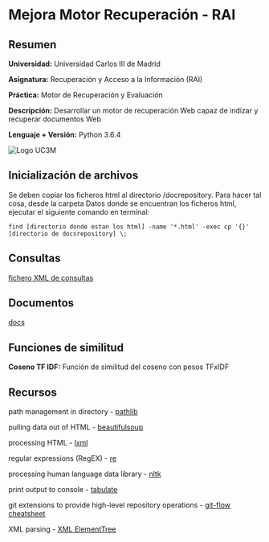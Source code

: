 # Mejora Motor Recuperación - RAI

## Resumen

**Universidad:** Universidad Carlos III de Madrid

**Asignatura:** Recuperación y Acceso a la Información (RAI)

**Práctica:** Motor de Recuperación y Evaluación

**Descripción:** Desarrollar un motor de recuperación Web capaz de indizar y recuperar documentos Web

**Lenguaje + Versión:** Python 3.6.4

![Logo UC3M](https://madi.uc3m.es/wp-content/uploads/2015/01/Logo-uc3m.jpg)

## Inicialización de archivos
Se deben copiar los ficheros html al directorio /docrepository. Para hacer tal cosa, desde la carpeta Datos donde se encuentran los ficheros html, ejecutar el siguiente comando en terminal:

`find [directorio donde estan los html] -name '*.html' -exec cp '{}' [directorio de docsrepository] \;`

## Consultas

[fichero XML de consultas](https://github.com/FCLatorre/RAImotor/blob/develop/2010-topics.xml)

## Documentos

[docs](https://github.com/FCLatorre/RAImotor/tree/develop/docrepository)

## Funciones de similitud

**Coseno TF IDF:** Función de similitud del coseno con pesos TFxIDF

## Recursos
path management in directory - [pathlib](https://docs.python.org/3/library/pathlib.html)

pulling data out of HTML - [beautifulsoup](https://www.crummy.com/software/BeautifulSoup/bs4/doc/)

processing HTML - [lxml](https://github.com/lxml/lxml)

regular expressions (RegEX) - [re](https://docs.python.org/3.6/library/re.html)

processing human language data library - [nltk](http://www.nltk.org/)

print output to console - [tabulate](https://pypi.python.org/pypi/tabulate)

git extensions to provide high-level repository operations - [git-flow cheatsheet](https://danielkummer.github.io/git-flow-cheatsheet/)

XML parsing - [XML ElementTree](https://docs.python.org/3/library/xml.etree.elementtree.html)
